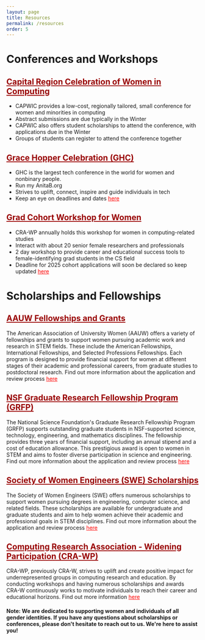 ```yaml
---
layout: page
title: Resources
permalink: /resources
order: 5
---
```


# Conferences and Workshops
## <a href="https://capwic.org/" style="color: #990000;;">Capital Region Celebration of Women in Computing</a>
- CAPWIC provides a low-cost, regionally tailored, small conference for women and minorities in computing
- Abstract submissions are due typically in the Winter
- CAPWIC also offers student scholarships to attend the conference, with applications due in the Winter
- Groups of students can register to attend the conference together

## <a href="https://ghc.anitab.org/become-a-speaker" style="color: #990000;;">Grace Hopper Celebration (GHC)</a>
- GHC is the largest tech conference in the world for women and nonbinary people. 
- Run my AnitaB.org 
- Strives to uplift, connect, inspire and guide individuals in tech
- Keep an eye on deadlines and dates <a href="https://ghc.anitab.org/become-a-speaker" style="color: red;">here</a>

## <a href="https://cra.org/cra-wp/grad-cohort-for-women/" style="color: #990000;;">Grad Cohort Workshop for Women</a>
- CRA-WP annually holds this workshop for women in computing-related studies 
- Interact with about 20 senior female researchers and professionals
- 2 day workshop to provide career and educational success tools to female-identifying grad students in the CS field 
- Deadline for 2025 cohort applications will soon be declared so keep updated <a href="https://cra.org/cra-wp/grad-cohort-for-women/#overview" style="color: red;">here</a>


# Scholarships and Fellowships
## <a href="https://www.aauw.org/resources/programs/fellowships-grants/" style="color: #990000;;">AAUW Fellowships and Grants</a>
The American Association of University Women (AAUW) offers a variety of fellowships and grants to support women pursuing academic work and research in STEM fields. These include the American Fellowships, International Fellowships, and Selected Professions Fellowships. Each program is designed to provide financial support for women at different stages of their academic and professional careers, from graduate studies to postdoctoral research. Find out more information about the application and review process <a href="https://www.aauw.org/resources/programs/fellowships-grants/" style="color: red;">here</a>


## <a href="https://www.nsfgrfp.org/" style="color: #990000;;">NSF Graduate Research Fellowship Program (GRFP)</a>
The National Science Foundation's Graduate Research Fellowship Program (GRFP) supports outstanding graduate students in NSF-supported science, technology, engineering, and mathematics disciplines. The fellowship provides three years of financial support, including an annual stipend and a cost of education allowance. This prestigious award is open to women in STEM and aims to foster diverse participation in science and engineering. Find out more information about the application and review process <a href="https://www.nsfgrfp.org/" style="color: red;">here</a>



## <a href="https://swe.org/scholarships/" style="color: #990000;;"> Society of Women Engineers (SWE) Scholarships</a>
The Society of Women Engineers (SWE) offers numerous scholarships to support women pursuing degrees in engineering, computer science, and related fields. These scholarships are available for undergraduate and graduate students and aim to help women achieve their academic and professional goals in STEM disciplines. Find out more information about the application and review process <a href="https://swe.org/scholarships/" style="color: red;">here</a>

## <a href="https://cra.org/cra-wp/scholarships-and-awards/" style="color: #990000;;"> Computing Research Association - Widening Participation (CRA-WP)</a>
CRA-WP, previously CRA-W, strives to uplift and create positive impact for underrepresented groups in computing research and education. By conducting workshops and having numerous scholarships and awards CRA-W continuously works to motivate individuals to reach their career and educational horizons. Find out more information <a href="https://cra.org/cra-wp/scholarships-and-awards/" style="color: red;">here</a>


#### Note: We are dedicated to supporting women and individuals of all gender identities. If you have any questions about scholarships or conferences, please don't hesitate to reach out to us. We're here to assist you!





